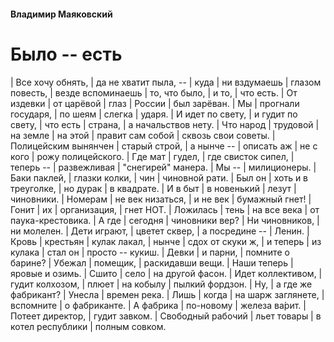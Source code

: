 #### Владимир Маяковский
# Было -- есть

| Все хочу обнять,
|          да не хватит пыла, --
| куда
|    ни вздумаешь
|           глазом повесть,
| везде вспоминаешь
|           то, что было,
| и то,
|    что есть.
| От издевки
|       от царёвой
| глаз
|   России
|       был зарёван.
| Мы
|   прогнали государя,
| по шеям
|      слегка
|         ударя.
| И идет по свету,
|         и гудит по свету,
| что есть
|     страна,
|         а начальствов нету.
| Что народ
|       трудовой
|            на земле
|                 на этой
| правит сам собой
|          сквозь свои советы.
| Полицейским вынянчен
| старый строй,
|        а нынче --
| описать аж
|       не с кого
| рожу полицейского.
| Где мат
|     гудел,
| где свисток сипел,
| теперь --
|      развежливая
|             "снегирей" манера.
| Мы --
|    милиционеры.
| Баки паклей,
|        глазки колки,
| чин
|   чиновной рати.
| Был он
|     хоть и в треуголке,
| но дурак
|      в квадрате.
| И в быт
|     в новенький
| лезут
|    чиновники.
| Номерам
|      не век низаться,
| и не век
|     бумажный гнет!
| Гонит
|    их
|      организация,
| гнет НОТ.
| Ложилась
|      тень
|         на все века
| от паука-крестовика.
| А где
|    сегодня
|        чиновники вер?
| Ни чиновников,
|          ни молелен.
| Дети играют,
|        цветет сквер,
| а посредине --
|         Ленин.
| Кровь
|    крестьян
|         кулак лакал,
| нынче
|     сдох от скуки ж,
| и теперь
|      из кулака
| стал он
|     просто -- кукиш.
| Девки
|    и парни,
| помните о барине?
| Убежал
|     помещик,
| раскидавши вещи.
| Наши теперь
|        яровые и озимь.
| Сшито
|     село
|       на другой фасон.
| Идет коллективом,
|           гудит колхозом,
| плюет
|    на кобылу
|          пылкий фордзон.
| Ну,
|   а где же фабрикант?
| Унесла
|     времен река.
| Лишь
|    когда
|       на шарж заглянете,
| вспомните
|       о фабриканте.
| А фабрика
|       по-новому
|            железа ва́рит.
| Потеет директор,
|          гудит завком.
| Свободный рабочий
|            льет товары
| в котел республики
|           полным совком.
